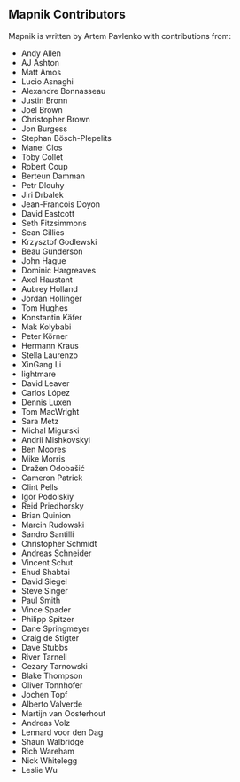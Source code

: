 ## Mapnik Contributors

Mapnik is written by Artem Pavlenko with contributions from:

* Andy Allen
* AJ Ashton
* Matt Amos
* Lucio Asnaghi
* Alexandre Bonnasseau
* Justin Bronn
* Joel Brown
* Christopher Brown
* Jon Burgess
* Stephan Bösch-Plepelits
* Manel Clos
* Toby Collet
* Robert Coup
* Berteun Damman
* Petr Dlouhy
* Jiri Drbalek
* Jean-Francois Doyon
* David Eastcott
* Seth Fitzsimmons
* Sean Gillies
* Krzysztof Godlewski
* Beau Gunderson
* John Hague
* Dominic Hargreaves
* Axel Haustant
* Aubrey Holland
* Jordan Hollinger
* Tom Hughes
* Konstantin Käfer
* Mak Kolybabi
* Peter Körner
* Hermann Kraus
* Stella Laurenzo
* XinGang Li
* lightmare
* David Leaver
* Carlos López
* Dennis Luxen
* Tom MacWright
* Sara Metz
* Michal Migurski
* Andrii Mishkovskyi
* Ben Moores
* Mike Morris
* Dražen Odobašić
* Cameron Patrick
* Clint Pells
* Igor Podolskiy
* Reid Priedhorsky
* Brian Quinion
* Marcin Rudowski
* Sandro Santilli
* Christopher Schmidt
* Andreas Schneider
* Vincent Schut
* Ehud Shabtai
* David Siegel
* Steve Singer
* Paul Smith
* Vince Spader
* Philipp Spitzer
* Dane Springmeyer
* Craig de Stigter
* Dave Stubbs
* River Tarnell
* Cezary Tarnowski
* Blake Thompson
* Oliver Tonnhofer
* Jochen Topf
* Alberto Valverde
* Martijn van Oosterhout 
* Andreas Volz
* Lennard voor den Dag
* Shaun Walbridge
* Rich Wareham
* Nick Whitelegg
* Leslie Wu
